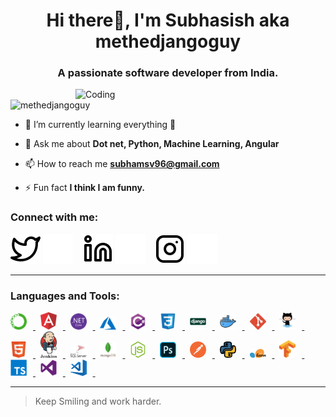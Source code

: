 <h1 align="center">Hi there👋, I'm Subhasish aka methedjangoguy</h1>
<h3 align="center">A passionate software developer from India.</h3>
<img align="right" alt="Coding" width="400" src="https://c.tenor.com/NOYF3f82b_gAAAAC/programmer.gif">
<p align="left"> <img src="https://komarev.com/ghpvc/?username=methedjangoguy&label=Profile%20views&color=0e75b6&style=flat" alt="methedjangoguy" /> </p>

- 🌱 I’m currently learning everything 🤣

- 💬 Ask me about **Dot net, Python, Machine Learning, Angular**

- 📫 How to reach me **subhamsv96@gmail.com**

- ⚡ Fun fact **I think I am funny.**

<h3 align="left">Connect with me:</h3>

[![website](./img/twitter-light.svg)](https://twitter.com/iSUBHASISHSWAIN#gh-light-mode-only)
[![website](./img/twitter-dark.svg)](https://twitter.com/iSUBHASISHSWAIN#gh-dark-mode-only)
&nbsp;&nbsp;
[![website](./img/linkedin-light.svg)](https://linkedin.com/in/subhswain#gh-light-mode-only)
[![website](./img/linkedin-dark.svg)](https://linkedin.com/in/subhswain#gh-dark-mode-only)
&nbsp;&nbsp;
[![website](./img/instagram-light.svg)](https://instagram.com/subhasishswainofficial#gh-light-mode-only)
[![website](./img/instagram-dark.svg)](https://instagram.com/subhasishswainofficial#gh-dark-mode-only)

---
<h3 align="left">Languages and Tools:</h3>
<p align="left"> 

<a href="https://www.anaconda.com/" target="_blank" rel="noreferrer"> <img style="padding-right:10px;" src="./img/anaconda.png" alt="anaconda" width="26px"/> </a> &nbsp;
<a href="https://angular.io" target="_blank" rel="noreferrer"> <img style="padding-right:10px;" src="./img/angular.svg" alt="angular" width="26px"/> </a> &nbsp;
<a href="https://dotnet.microsoft.com/en-us/learn/aspnet/what-is-aspnet-core" target="_blank" rel="noreferrer"> <img style="padding-right:10px;" src="./img/dotnetcore.svg" alt="Asp.Net Core" width="26px"/> </a> &nbsp;
<a href="https://azure.microsoft.com/en-in/overview/what-is-azure/" target="_blank" rel="noreferrer"> <img style="padding-right:10px;" src="./img/azure.svg" alt="Microsoft Azure" width="26px"/> </a> &nbsp;
<a href="https://www.c-sharpcorner.com/article/what-is-c-sharp/" target="_blank" rel="noreferrer"> <img style="padding-right:10px;" src="./img/csharp.svg" alt="C#" width="26px"/> </a> &nbsp;
<a href="https://www.w3schools.com/whatis/whatis_css.asp" target="_blank" rel="noreferrer"> <img style="padding-right:10px;" src="./img/css3.svg" alt="CSS3" width="26px"/> </a> &nbsp;
<a href="https://www.pythonforbeginners.com/learn-python/what-is-django" target="_blank" rel="noreferrer"> <img style="padding-right:10px;" src="./img/django.svg" alt="Django" width="26px"/> </a> &nbsp;
<a href="https://www.ibm.com/cloud/learn/docker" target="_blank" rel="noreferrer"> <img style="padding-right:10px;" src="./img/docker.svg" alt="Docker" width="26px"/> </a> &nbsp;
<a href="https://www.git-scm.com/book/en/v2/Getting-Started-What-is-Git%3F" target="_blank" rel="noreferrer"> <img style="padding-right:10px;" src="./img/git.svg" alt="Git" width="26px"/> </a> &nbsp;
<a href="https://www.w3schools.com/whatis/whatis_github.asp" target="_blank" rel="noreferrer"> <img style="padding-right:10px;" src="./img/github.svg" alt="GitHub" width="26px"/> </a> &nbsp;
<a href="https://www.w3schools.com/whatis/whatis_html.asp" target="_blank" rel="noreferrer"> <img style="padding-right:10px;" src="./img/html.svg" alt="Html" width="26px"/> </a> &nbsp;
<a href="https://www.tutorialspoint.com/jenkins/jenkins_overview.htm" target="_blank" rel="noreferrer"> <img style="padding-right:10px;" src="./img/jenkins.svg" alt="Jenkins" width="26px"/> </a> &nbsp;
<a href="https://www.tutorialspoint.com/ms_sql_server/ms_sql_server_overview.htm" target="_blank" rel="noreferrer"> <img style="padding-right:10px;" src="./img/microsoft-sql-server.svg" alt="Microsoft SQL Server" width="26px"/> </a> &nbsp;
<a href="https://www.mongodb.com/what-is-mongodb" target="_blank" rel="noreferrer"> <img style="padding-right:10px;" src="./img/mongodb.svg" alt="Mongodb" width="26px"/> </a> &nbsp;
<a href="https://nodejs.org/en/about/" target="_blank" rel="noreferrer"> <img style="padding-right:10px;" src="./img/node-js.svg" alt="Node.js" width="26px"/> </a> &nbsp;
<a href="https://www.guru99.com/introduction-to-photoshop-cc.html" target="_blank" rel="noreferrer"> <img style="padding-right:10px;" src="./img/adobe-photoshop.svg" alt="Adobe Photoshop" width="26px"/> </a> &nbsp;
<a href="https://www.postman.com/product/what-is-postman/" target="_blank" rel="noreferrer"> <img style="padding-right:10px;" src="./img/postman.svg" alt="Postman" width="26px"/> </a> &nbsp;
<a href="https://www.python.org/doc/essays/blurb/" target="_blank" rel="noreferrer"> <img style="padding-right:10px;" src="./img/python.svg" alt="Python" width="26px"/> </a> &nbsp;
<a href="https://www.tutorialspoint.com/scikit_learn/scikit_learn_introduction.htm" target="_blank" rel="noreferrer"> <img style="padding-right:10px;" src="./img/scikit-learn.svg" alt="Sklearn" width="26px"/> </a> &nbsp;
<a href="https://www.tensorflow.org/" target="_blank" rel="noreferrer"> <img style="padding-right:10px;" src="./img/tensorflow.svg" alt="Tensorflow" width="26px"/> </a> &nbsp;
<a href="https://www.tutorialspoint.com/typescript/typescript_overview.htm" target="_blank" rel="noreferrer"> <img style="padding-right:10px;" src="./img/typescript.svg" alt="Typescript" width="26px"/> </a> &nbsp;
<a href="https://www.geeksforgeeks.org/introduction-to-visual-studio/" target="_blank" rel="noreferrer"> <img style="padding-right:10px;" src="./img/visualstudio.svg" alt="Visual Studio" width="26px"/> </a> &nbsp;
<a href="https://www.educba.com/what-is-visual-studio-code/" target="_blank" rel="noreferrer"> <img style="padding-right:10px;" src="./img/visual-studio-code.svg" alt="Visual Studio Code" width="26px"/> </a> &nbsp;
</p>

---
>Keep Smiling and work harder.
